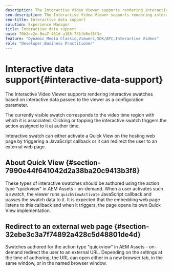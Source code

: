 ```yaml
---
description: The Interactive Video Viewer supports rendering interactive swatches based on interactive data passed to the viewer as a configuration parameter.
seo-description: The Interactive Video Viewer supports rendering interactive swatches based on interactive data passed to the viewer as a configuration parameter.
seo-title: Interactive data support
solution: Experience Manager
title: Interactive data support
uuid: 70b2ec2e-0ea7-461d-a185-731fb0ef8f3e
feature: "Dynamic Media Classic,Viewers,SDK/API,Interactive Videos"
role: "Developer,Business Practitioner"
---
```


# Interactive data support{#interactive-data-support}

The Interactive Video Viewer supports rendering interactive swatches based on interactive data passed to the viewer as a configuration parameter.

 The currently visible swatch corresponds to the video time region with which it is associated. Clicking or tapping the interactive swatch triggers the action assigned to it at author time.

Interactive swatch can either activate a Quick View on the hosting web page by triggering a JavaScript callback or it can redirect the user to an external web page.

## About Quick View {#section-7990e44f641042d2a38ba20c9413b3f8}

These types of interactive swatches should be authored using the action type "quickview" in AEM Assets - on-demand. When a user activates such a swatch, the viewer runs `quickViewActivate` JavaScript callback and passes the swatch data to it. It is expected that the embedding web page listens to this callback and when it triggers, the page opens its own Quick View implementation.

## Redirect to an external web page {#section-32ebe3c3a7f74892a428c5d48801de4d}

Swatches authored for the action type "quickview" in AEM Assets - on-demand redirect the user to an external URL. Depending on the settings at the time of authoring, the URL can open either in a new browser tab, in the same window, or in the named browser window. 

